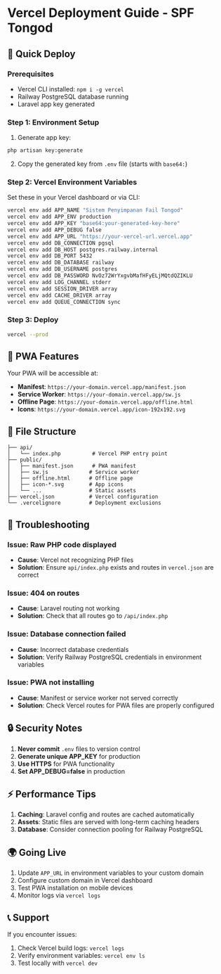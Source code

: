 # Vercel Deployment Guide - SPF Tongod

## 🚀 Quick Deploy

### Prerequisites
- Vercel CLI installed: `npm i -g vercel`
- Railway PostgreSQL database running
- Laravel app key generated

### Step 1: Environment Setup
1. Generate app key:
```bash
php artisan key:generate
```

2. Copy the generated key from `.env` file (starts with `base64:`)

### Step 2: Vercel Environment Variables
Set these in your Vercel dashboard or via CLI:

```bash
vercel env add APP_NAME "Sistem Penyimpanan Fail Tongod"
vercel env add APP_ENV production
vercel env add APP_KEY "base64:your-generated-key-here"
vercel env add APP_DEBUG false
vercel env add APP_URL "https://your-vercel-url.vercel.app"
vercel env add DB_CONNECTION pgsql
vercel env add DB_HOST postgres.railway.internal
vercel env add DB_PORT 5432
vercel env add DB_DATABASE railway
vercel env add DB_USERNAME postgres
vercel env add DB_PASSWORD NvOz72WrYxgvbMafHFyELjMQtdQZIKLU
vercel env add LOG_CHANNEL stderr
vercel env add SESSION_DRIVER array
vercel env add CACHE_DRIVER array
vercel env add QUEUE_CONNECTION sync
```

### Step 3: Deploy
```bash
vercel --prod
```

## 📱 PWA Features

Your PWA will be accessible at:
- **Manifest**: `https://your-domain.vercel.app/manifest.json`
- **Service Worker**: `https://your-domain.vercel.app/sw.js`
- **Offline Page**: `https://your-domain.vercel.app/offline.html`
- **Icons**: `https://your-domain.vercel.app/icon-192x192.svg`

## 🔧 File Structure

```
├── api/
│   └── index.php          # Vercel PHP entry point
├── public/
│   ├── manifest.json      # PWA manifest
│   ├── sw.js             # Service worker
│   ├── offline.html      # Offline page
│   ├── icon-*.svg        # App icons
│   └── ...               # Static assets
├── vercel.json           # Vercel configuration
└── .vercelignore         # Deployment exclusions
```

## 🐛 Troubleshooting

### Issue: Raw PHP code displayed
- **Cause**: Vercel not recognizing PHP files
- **Solution**: Ensure `api/index.php` exists and routes in `vercel.json` are correct

### Issue: 404 on routes
- **Cause**: Laravel routing not working
- **Solution**: Check that all routes go to `/api/index.php`

### Issue: Database connection failed
- **Cause**: Incorrect database credentials
- **Solution**: Verify Railway PostgreSQL credentials in environment variables

### Issue: PWA not installing
- **Cause**: Manifest or service worker not served correctly
- **Solution**: Check Vercel routes for PWA files are properly configured

## 🔒 Security Notes

1. **Never commit** `.env` files to version control
2. **Generate unique APP_KEY** for production
3. **Use HTTPS** for PWA functionality
4. **Set APP_DEBUG=false** in production

## ⚡ Performance Tips

1. **Caching**: Laravel config and routes are cached automatically
2. **Assets**: Static files are served with long-term caching headers
3. **Database**: Consider connection pooling for Railway PostgreSQL

## 🌍 Going Live

1. Update `APP_URL` in environment variables to your custom domain
2. Configure custom domain in Vercel dashboard
3. Test PWA installation on mobile devices
4. Monitor logs via `vercel logs`

## 📞 Support

If you encounter issues:
1. Check Vercel build logs: `vercel logs`
2. Verify environment variables: `vercel env ls`
3. Test locally with `vercel dev`
